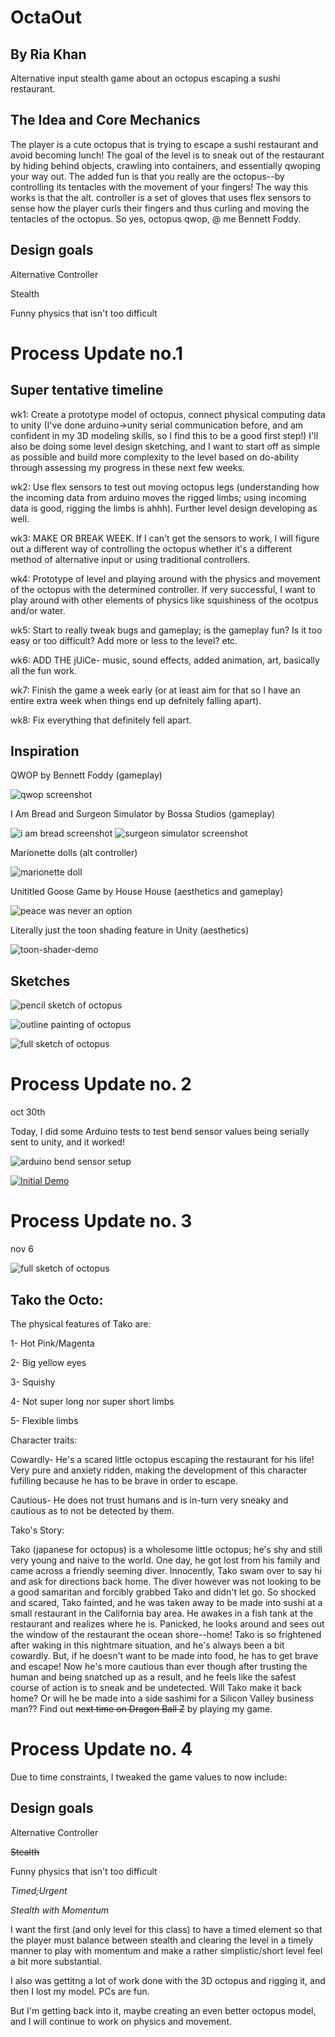 # OctaOut
## By Ria Khan
Alternative input stealth game about an octopus escaping a sushi restaurant.

## The Idea and Core Mechanics
The player is a cute octopus that is trying to escape a sushi restaurant and avoid becoming lunch! The goal of the level is to sneak out of the restaurant by hiding behind objects, crawling into containers, and essentially qwoping your way out. The added fun is that you really are the octopus--by controlling its tentacles with the movement of your fingers! The way this works is that the alt. controller is a set of gloves that uses flex sensors to sense how the player curls their fingers and thus curling and moving the tentacles of the octopus. So yes, octopus qwop, @ me Bennett Foddy.

## Design goals
Alternative Controller

Stealth

Funny physics that isn't too difficult


# Process Update no.1

## Super tentative timeline

wk1: Create a prototype model of octopus, connect physical computing data to unity (I've done arduino->unity serial communication before, and am confident in my 3D modeling skills, so I find this to be a good first step!) I'll also be doing some level design sketching, and I want to start off as simple as possible and build more complexity to the level based on do-ability through assessing my progress in these next few weeks. 

wk2: Use flex sensors to test out moving octopus legs (understanding how the incoming data from arduino moves the rigged limbs; using incoming data is good, rigging the limbs is ahhh). Further level design developing as well.

wk3: MAKE OR BREAK WEEK. If I can't get the sensors to work, I will figure out a different way of controlling the octopus whether it's a different method of alternative input or using traditional controllers.

wk4: Prototype of level and playing around with the physics and movement of the octopus with the determined controller. If very successful, I want to play around with other elements of physics like squishiness of the ocotpus and/or water.

wk5: Start to really tweak bugs and gameplay; is the gameplay fun? Is it too easy or too difficult? Add more or less to the level? etc.

wk6: ADD THE jUiCe- music, sound effects, added animation, art, basically all the fun work.

wk7: Finish the game a week early (or at least aim for that so I have an entire extra week when things end up defnitely falling apart).

wk8: Fix everything that definitely fell apart.


## Inspiration

QWOP by Bennett Foddy (gameplay)

![qwop screenshot](images/qwop-foddy.jpg)



I Am Bread and Surgeon Simulator by Bossa Studios (gameplay)

![i am bread screenshot](images/iambread-bossa.jpg)
![surgeon simulator screenshot](images/surgeonsim-bossa.jpg)



Marionette dolls (alt controller)

![marionette doll](images/marionette-doll.jpg)



Unititled Goose Game by House House (aesthetics and gameplay)

![peace was never an option](images/goosegame-househouse.jpg)



Literally just the toon shading feature in Unity (aesthetics)

![toon-shader-demo](images/toon-shader-unity.png)



## Sketches
![pencil sketch of octopus](images/sketch-1.JPG)

![outline painting of octopus](images/sketch-2.jpg)

![full sketch of octopus](images/sketch-3.JPG)


# Process Update no. 2

oct 30th

Today, I did some Arduino tests to test bend sensor values being serially sent to unity, and it worked!

![arduino bend sensor setup](images/arduino_test.jpg)

[![Initial Demo](https://i.ibb.co/RNXcKK5/https-i-vimeocdn-com-video-827362140-720.jpg)](https://vimeo.com/370203231 "Initial Demo")


# Process Update no. 3

nov 6

![full sketch of octopus](images/sketch-3.JPG)

## Tako the Octo: 

The physical features of Tako are:

1- Hot Pink/Magenta

2- Big yellow eyes

3- Squishy

4- Not super long nor super short limbs

5- Flexible limbs


Character traits:

Cowardly- He's a scared little octopus escaping the restaurant for his life! Very pure and anxiety ridden, making the development of this character fufilling because he has to be brave in order to escape.


Cautious- He does not trust humans and is in-turn very sneaky and cautious as to not be detected by them.


Tako's Story:

Tako (japanese for octopus) is a wholesome little octopus; he's shy and still very young and naive to the world. One day, he got lost from his family and came across a friendly seeming diver. Innocently, Tako swam over to say hi and ask for directions back home. The diver however was not looking to be a good samaritan and forcibly grabbed Tako and didn't let go. So shocked and scared, Tako fainted, and he was taken away to be made into sushi at a small restaurant in the California bay area. He awakes in a fish tank at the restaurant and realizes where he is. Panicked, he looks around and sees out the window of the restaurant the ocean shore--home! Tako is so frightened after waking in this nightmare situation, and he's always been a bit cowardly. But, if he doesn't want to be made into food, he has to get brave and escape! Now he's more cautious than ever though after trusting the human and being snatched up as a result, and he feels like the safest course of action is to sneak and be undetected. Will Tako make it back home? Or will he be made into a side sashimi for a Silicon Valley business man?? Find out ~~next time on Dragon Ball Z~~ by playing my game.

# Process Update no. 4

Due to time constraints, I tweaked the game values to now include:

## Design goals
Alternative Controller

~~Stealth~~

Funny physics that isn't too difficult

*Timed;Urgent*

*Stealth with Momentum*

I want the first (and only level for this class) to have a timed element so that the player must balance between stealth and clearing the level in a timely manner to play with momentum and make a rather simplistic/short level feel a bit more substantial.


I also was gettitng a lot of work done with the 3D octopus and rigging it, and then I lost my model. PCs are fun.


But I'm getting back into it, maybe creating an even better octopus model, and I will continue to work on physics and movement.



